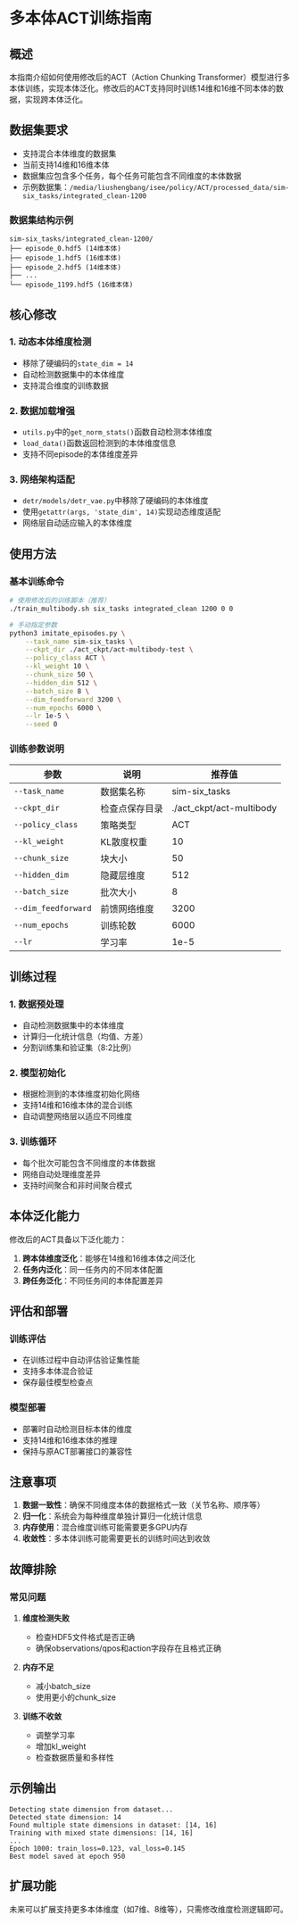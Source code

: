 # 多本体ACT训练指南

## 概述

本指南介绍如何使用修改后的ACT（Action Chunking Transformer）模型进行多本体训练，实现本体泛化。修改后的ACT支持同时训练14维和16维不同本体的数据，实现跨本体泛化。

## 数据集要求

- 支持混合本体维度的数据集
- 当前支持14维和16维本体
- 数据集应包含多个任务，每个任务可能包含不同维度的本体数据
- 示例数据集：`/media/liushengbang/isee/policy/ACT/processed_data/sim-six_tasks/integrated_clean-1200`

### 数据集结构示例
```
sim-six_tasks/integrated_clean-1200/
├── episode_0.hdf5 (14维本体)
├── episode_1.hdf5 (16维本体)
├── episode_2.hdf5 (14维本体)
├── ...
└── episode_1199.hdf5 (16维本体)
```

## 核心修改

### 1. 动态本体维度检测
- 移除了硬编码的`state_dim = 14`
- 自动检测数据集中的本体维度
- 支持混合维度的训练数据

### 2. 数据加载增强
- `utils.py`中的`get_norm_stats()`函数自动检测本体维度
- `load_data()`函数返回检测到的本体维度信息
- 支持不同episode的本体维度差异

### 3. 网络架构适配
- `detr/models/detr_vae.py`中移除了硬编码的本体维度
- 使用`getattr(args, 'state_dim', 14)`实现动态维度适配
- 网络层自动适应输入的本体维度

## 使用方法

### 基本训练命令

```bash
# 使用修改后的训练脚本（推荐）
./train_multibody.sh six_tasks integrated_clean 1200 0 0

# 手动指定参数
python3 imitate_episodes.py \
    --task_name sim-six_tasks \
    --ckpt_dir ./act_ckpt/act-multibody-test \
    --policy_class ACT \
    --kl_weight 10 \
    --chunk_size 50 \
    --hidden_dim 512 \
    --batch_size 8 \
    --dim_feedforward 3200 \
    --num_epochs 6000 \
    --lr 1e-5 \
    --seed 0
```

### 训练参数说明

| 参数 | 说明 | 推荐值 |
|------|------|--------|
| `--task_name` | 数据集名称 | sim-six_tasks |
| `--ckpt_dir` | 检查点保存目录 | ./act_ckpt/act-multibody |
| `--policy_class` | 策略类型 | ACT |
| `--kl_weight` | KL散度权重 | 10 |
| `--chunk_size` | 块大小 | 50 |
| `--hidden_dim` | 隐藏层维度 | 512 |
| `--batch_size` | 批次大小 | 8 |
| `--dim_feedforward` | 前馈网络维度 | 3200 |
| `--num_epochs` | 训练轮数 | 6000 |
| `--lr` | 学习率 | 1e-5 |

## 训练过程

### 1. 数据预处理
- 自动检测数据集中的本体维度
- 计算归一化统计信息（均值、方差）
- 分割训练集和验证集（8:2比例）

### 2. 模型初始化
- 根据检测到的本体维度初始化网络
- 支持14维和16维本体的混合训练
- 自动调整网络层以适应不同维度

### 3. 训练循环
- 每个批次可能包含不同维度的本体数据
- 网络自动处理维度差异
- 支持时间聚合和非时间聚合模式

## 本体泛化能力

修改后的ACT具备以下泛化能力：

1. **跨本体维度泛化**：能够在14维和16维本体之间泛化
2. **任务内泛化**：同一任务内的不同本体配置
3. **跨任务泛化**：不同任务间的本体配置差异

## 评估和部署

### 训练评估
- 在训练过程中自动评估验证集性能
- 支持多本体混合验证
- 保存最佳模型检查点

### 模型部署
- 部署时自动检测目标本体的维度
- 支持14维和16维本体的推理
- 保持与原ACT部署接口的兼容性

## 注意事项

1. **数据一致性**：确保不同维度本体的数据格式一致（关节名称、顺序等）
2. **归一化**：系统会为每种维度单独计算归一化统计信息
3. **内存使用**：混合维度训练可能需要更多GPU内存
4. **收敛性**：多本体训练可能需要更长的训练时间达到收敛

## 故障排除

### 常见问题

1. **维度检测失败**
   - 检查HDF5文件格式是否正确
   - 确保observations/qpos和action字段存在且格式正确

2. **内存不足**
   - 减小batch_size
   - 使用更小的chunk_size

3. **训练不收敛**
   - 调整学习率
   - 增加kl_weight
   - 检查数据质量和多样性

## 示例输出

```
Detecting state dimension from dataset...
Detected state dimension: 14
Found multiple state dimensions in dataset: [14, 16]
Training with mixed state dimensions: [14, 16]
...
Epoch 1000: train_loss=0.123, val_loss=0.145
Best model saved at epoch 950
```

## 扩展功能

未来可以扩展支持更多本体维度（如7维、8维等），只需修改维度检测逻辑即可。
